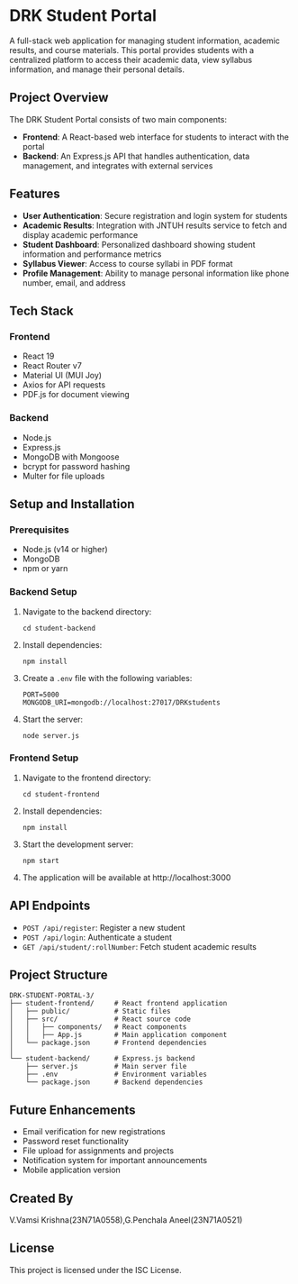 # DRK Student Portal

A full-stack web application for managing student information, academic results, and course materials. This portal provides students with a centralized platform to access their academic data, view syllabus information, and manage their personal details.

## Project Overview

The DRK Student Portal consists of two main components:
- **Frontend**: A React-based web interface for students to interact with the portal
- **Backend**: An Express.js API that handles authentication, data management, and integrates with external services

## Features

- **User Authentication**: Secure registration and login system for students
- **Academic Results**: Integration with JNTUH results service to fetch and display academic performance
- **Student Dashboard**: Personalized dashboard showing student information and performance metrics
- **Syllabus Viewer**: Access to course syllabi in PDF format
- **Profile Management**: Ability to manage personal information like phone number, email, and address

## Tech Stack

### Frontend
- React 19
- React Router v7
- Material UI (MUI Joy)
- Axios for API requests
- PDF.js for document viewing

### Backend
- Node.js
- Express.js
- MongoDB with Mongoose
- bcrypt for password hashing
- Multer for file uploads

## Setup and Installation

### Prerequisites
- Node.js (v14 or higher)
- MongoDB
- npm or yarn

### Backend Setup
1. Navigate to the backend directory:
   ```
   cd student-backend
   ```
2. Install dependencies:
   ```
   npm install
   ```
3. Create a `.env` file with the following variables:
   ```
   PORT=5000
   MONGODB_URI=mongodb://localhost:27017/DRKstudents
   ```
4. Start the server:
   ```
   node server.js
   ```

### Frontend Setup
1. Navigate to the frontend directory:
   ```
   cd student-frontend
   ```
2. Install dependencies:
   ```
   npm install
   ```
3. Start the development server:
   ```
   npm start
   ```
4. The application will be available at http://localhost:3000

## API Endpoints

- `POST /api/register`: Register a new student
- `POST /api/login`: Authenticate a student
- `GET /api/student/:rollNumber`: Fetch student academic results

## Project Structure

```
DRK-STUDENT-PORTAL-3/
├── student-frontend/     # React frontend application
│   ├── public/           # Static files
│   ├── src/              # React source code
│   │   ├── components/   # React components
│   │   ├── App.js        # Main application component
│   └── package.json      # Frontend dependencies
│
└── student-backend/      # Express.js backend
    ├── server.js         # Main server file
    ├── .env              # Environment variables
    └── package.json      # Backend dependencies
```

## Future Enhancements

- Email verification for new registrations
- Password reset functionality
- File upload for assignments and projects
- Notification system for important announcements
- Mobile application version

## Created By

V.Vamsi Krishna(23N71A0558),G.Penchala Aneel(23N71A0521)

## License

This project is licensed under the ISC License. 
